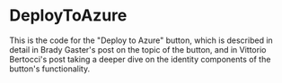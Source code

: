 DeployToAzure
=============

This is the code for the "Deploy to Azure" button, which is described in detail in Brady Gaster's post on the topic of the button, and in Vittorio Bertocci's post taking a deeper dive on the identity components of the button's functionality.
